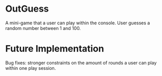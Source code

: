 # OutGuess
A mini-game that a user can play within the console. User guesses a random number between 1 and 100. 
# Future Implementation
Bug fixes: stronger constraints on the amount of rounds a user can play within one play session.
